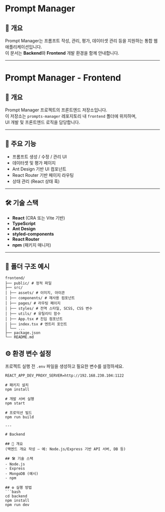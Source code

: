 # Prompt Manager

## 📌 개요
Prompt Manager는 프롬프트 작성, 관리, 평가, 데이터셋 관리 등을 지원하는 통합 웹 애플리케이션입니다.  
이 문서는 **Backend**와 **Frontend** 개발 환경을 함께 안내합니다.

---

# Prompt Manager - Frontend

## 📌 개요
Prompt Manager 프로젝트의 프론트엔드 저장소입니다.  
이 저장소는 `prompts-manager` 레포지토리 내 `frontend` 폴더에 위치하며,  
UI 개발 및 프론트엔드 로직을 담당합니다.

---

## 🚀 주요 기능
- 프롬프트 생성 / 수정 / 관리 UI
- 데이터셋 및 평가 페이지
- Ant Design 기반 UI 컴포넌트
- React Router 기반 페이지 라우팅
- 상태 관리 (React 상태 훅)

---

## 🛠 기술 스택
- **React** (CRA 또는 Vite 기반)
- **TypeScript**
- **Ant Design**
- **styled-components**
- **React Router**
- **npm** (패키지 매니저)

---

## 📂 폴더 구조 예시

```
frontend/
├── public/ # 정적 파일
├── src/
│ ├── assets/ # 이미지, 아이콘
│ ├── components/ # 재사용 컴포넌트
│ ├── pages/ # 라우팅 페이지
│ ├── styles/ # 전역 스타일, SCSS, CSS 변수
│ ├── utils/ # 유틸리티 함수
│ ├── App.tsx # 진입 컴포넌트
│ ├── index.tsx # 엔트리 포인트
│ └── ...
├── package.json
└── README.md
```


## ⚙️ 환경 변수 설정
프로젝트 실행 전 `.env` 파일을 생성하고 필요한 변수를 설정하세요.

```env
REACT_APP_DEV_PROXY_SERVER=http://192.168.230.104:1122

# 패키지 설치
npm install

# 개발 서버 실행
npm start

# 프로덕션 빌드
npm run build

---

# Backend

## 📌 개요
(백엔드 개요 작성 — 예: Node.js/Express 기반 API 서버, DB 등)

## 🛠 기술 스택
- Node.js
- Express
- MongoDB (예시)
- npm

## ⚙️ 실행 방법
```bash
cd backend
npm install
npm run dev
